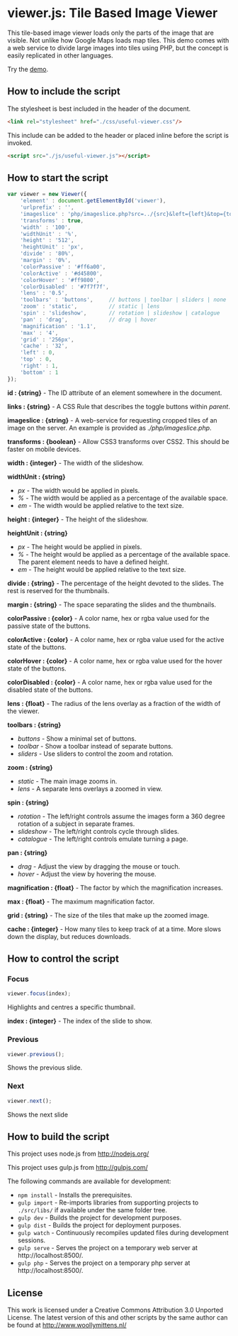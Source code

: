 # viewer.js: Tile Based Image Viewer

This tile-based image viewer loads only the parts of the image that are visible. Not unlike how Google Maps loads map tiles. This demo comes with a web service to divide large images into tiles using PHP, but the concept is easily replicated in other languages.

Try the <a href="http://www.woollymittens.nl/default.php?url=useful-viewer">demo</a>.

## How to include the script

The stylesheet is best included in the header of the document.

```html
<link rel="stylesheet" href="./css/useful-viewer.css"/>
```

This include can be added to the header or placed inline before the script is invoked.

```html
<script src="./js/useful-viewer.js"></script>
```

## How to start the script

```javascript
var viewer = new Viewer({
	'element' : document.getElementById('viewer'),
	'urlprefix' : '',
	'imageslice' : 'php/imageslice.php?src=../{src}&left={left}&top={top}&right={right}&bottom={bottom}&width={width}&height={height}',
	'transforms' : true,
	'width' : '100',
	'widthUnit' : '%',
	'height' : '512',
	'heightUnit' : 'px',
	'divide' : '80%',
	'margin' : '0%',
	'colorPassive' : '#ff6a00',
	'colorActive' : '#d45800',
	'colorHover' : '#ff9800',
	'colorDisabled' : '#7f7f7f',
	'lens' : '0.5',
	'toolbars' : 'buttons', 	// buttons | toolbar | sliders | none
	'zoom' : 'static', 			// static | lens
	'spin' : 'slideshow', 		// rotation | slideshow | catalogue
	'pan' : 'drag', 			// drag | hover
	'magnification' : '1.1',
	'max' : '4',
	'grid' : '256px',
	'cache' : '32',
	'left' : 0,
	'top' : 0,
	'right' : 1,
	'bottom' : 1
});
```

**id : {string}** - The ID attribute of an element somewhere in the document.

**links : {string}** - A CSS Rule that describes the toggle buttons within *parent*.

**imageslice : {string}** - A web-service for requesting cropped tiles of an image on the server. An example is provided as *./php/imageslice.php*.

**transforms : {boolean}** - Allow CSS3 transforms over CSS2. This should be faster on mobile devices.

**width : {integer}** - The width of the slideshow.

**widthUnit : {string}**
+ *px* - The width would be applied in pixels.
+ *%* - The width would be applied as a percentage of the available space.
+ *em* - The width would be applied relative to the text size.

**height : {integer}** - The height of the slideshow.

**heightUnit : {string}**
+ *px* - The height would be applied in pixels.
+ *%* - The height would be applied as a percentage of the available space. The parent element needs to have a defined height.
+ *em* - The height would be applied relative to the text size.

**divide : {string}** - The percentage of the height devoted to the slides. The rest is reserved for the thumbnails.

**margin : {string}** - The space separating the slides and the thumbnails.

**colorPassive : {color}** - A color name, hex or rgba value  used for the passive state of the buttons.

**colorActive : {color}** - A color name, hex or rgba value  used for the active state of the buttons.

**colorHover : {color}** - A color name, hex or rgba value  used for the hover state of the buttons.

**colorDisabled : {color}** - A color name, hex or rgba value  used for the disabled state of the buttons.

**lens : {float}** - The radius of the lens overlay as a fraction of the width of the viewer.

**toolbars : {string}**
+ *buttons* - Show a minimal set of buttons.
+ *toolbar* - Show a toolbar instead of separate buttons.
+ *sliders* - Use sliders to control the zoom and rotation.

**zoom : {string}**
+ *static* - The main image zooms in.
+ *lens* - A separate lens overlays a zoomed in view.

**spin : {string}**
+ *rotation* - The left/right controls assume the images form a 360 degree rotation of a subject in separate frames.
+ *slideshow* - The left/right controls cycle through slides.
+ *catalogue* - The left/right controls emulate turning a page.

**pan : {string}**
+ *drag* - Adjust the view by dragging the mouse or touch.
+ *hover* - Adjust the view by hovering the mouse.

**magnification : {float}** - The factor by which the magnification increases.

**max : {float}** - The maximum magnification factor.

**grid : {string}** - The size of the tiles that make up the zoomed image.

**cache : {integer}** - How many tiles to keep track of at a time. More slows down the display, but reduces downloads.

## How to control the script

### Focus

```javascript
viewer.focus(index);
```

Highlights and centres a specific thumbnail.

**index : {integer}** - The index of the slide to show.

### Previous

```javascript
viewer.previous();
```

Shows the previous slide.

### Next

```javascript
viewer.next();
```

Shows the next slide

## How to build the script

This project uses node.js from http://nodejs.org/

This project uses gulp.js from http://gulpjs.com/

The following commands are available for development:
+ `npm install` - Installs the prerequisites.
+ `gulp import` - Re-imports libraries from supporting projects to `./src/libs/` if available under the same folder tree.
+ `gulp dev` - Builds the project for development purposes.
+ `gulp dist` - Builds the project for deployment purposes.
+ `gulp watch` - Continuously recompiles updated files during development sessions.
+ `gulp serve` - Serves the project on a temporary web server at http://localhost:8500/.
+ `gulp php` - Serves the project on a temporary php server at http://localhost:8500/.

## License

This work is licensed under a Creative Commons Attribution 3.0 Unported License. The latest version of this and other scripts by the same author can be found at http://www.woollymittens.nl/
